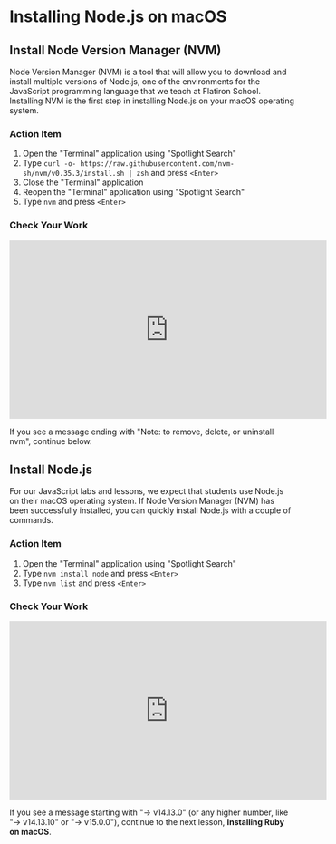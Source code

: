 # Installing Node.js on macOS

## Install Node Version Manager (NVM)

Node Version Manager (NVM) is a tool that will allow you to download and install
multiple versions of Node.js, one of the environments for the JavaScript
programming language that we teach at Flatiron School. Installing NVM is the
first step in installing Node.js on your macOS operating system.

### Action Item

1. Open the "Terminal" application using "Spotlight Search"
2. Type `curl -o- https://raw.githubusercontent.com/nvm-sh/nvm/v0.35.3/install.sh | zsh` and press `<Enter>`
3. Close the "Terminal" application
4. Reopen the "Terminal" application using "Spotlight Search"
5. Type `nvm` and press `<Enter>`

### Check Your Work

<iframe width="560" height="315" src="https://www.youtube.com/embed/3Unf__nC4nk" frameborder="0" allow="accelerometer; autoplay; clipboard-write; encrypted-media; gyroscope; picture-in-picture" allowfullscreen></iframe>

If you see a message ending with "Note: to remove, delete, or uninstall nvm",
continue below.

## Install Node.js

For our JavaScript labs and lessons, we expect that students use Node.js on
their macOS operating system. If Node Version Manager (NVM) has been
successfully installed, you can quickly install Node.js with a couple of
commands.

### Action Item

1. Open the "Terminal" application using "Spotlight Search"
2. Type `nvm install node` and press `<Enter>`
3. Type `nvm list` and press `<Enter>`

### Check Your Work

<iframe width="560" height="315" src="https://www.youtube.com/embed/tOqRJJaCAVY" frameborder="0" allow="accelerometer; autoplay; clipboard-write; encrypted-media; gyroscope; picture-in-picture" allowfullscreen></iframe>

If you see a message starting with "-> v14.13.0" (or any higher number, like "-> v14.13.10" or "-> v15.0.0"), continue to the next lesson,
**Installing Ruby on macOS**.
